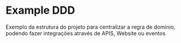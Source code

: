 # Example DDD

Exemplo da estrutura do projeto para centralizar a regra de dominio, podendo fazer integrações através de APIS, Website ou eventos
